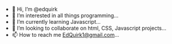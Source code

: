 - 👋 Hi, I’m @edquirk
- 👀 I’m interested in all things programming...
- 🌱 I’m currently learning Javascript...
- 💞️ I’m looking to collaborate on html, CSS, Javascript projects...
- 📫 How to reach me EdQuirk1@gmail.com...

<!---
edquirk/edquirk is a ✨ special ✨ repository because its `README.md` (this file) appears on your GitHub profile.
You can click the Preview link to take a look at your changes.
--->
